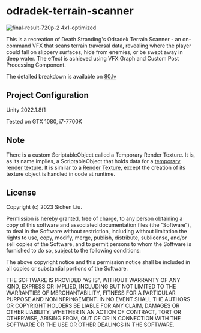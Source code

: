 # odradek-terrain-scanner
![final-result-720p-2 4x1-optimized](https://user-images.githubusercontent.com/20757517/235579677-e8cd1bdb-e36a-4796-908b-68245a20a1eb.gif)

This is a recreation of Death Stranding's Odradek Terrain Scanner - an on-command VFX that scans terrain traversal data, revealing where the player could fall on slippery surfaces, hide from enemies, or be swept away in deep water. The effect is achieved using VFX Graph and Custom Post Processing Component.

The detailed breakdown is available on [80.lv](https://80.lv/articles/recreating-death-stranding-odradek-terrain-scanner-in-unity/)

Project Configuration
-------
Unity 2022.1.8f1

Tested on GTX 1080, i7-7700K

Note
-------
There is a custom ScriptableObject called a Temporary Render Texture. It is, as its name implies, a ScriptableObject that holds data for a [temporary render texture](https://docs.unity3d.com/ScriptReference/RenderTexture.GetTemporary.html). It is similar to a [Render Texture](https://docs.unity3d.com/ScriptReference/RenderTexture.html), except the creation of its texture object is handled in code at runtime.

License
-------
Copyright (c) 2023 Sichen Liu.

Permission is hereby granted, free of charge, to any person obtaining a copy of this software and associated documentation files (the “Software”), to deal in the Software without restriction, including without limitation the rights to use, copy, modify, merge, publish, distribute, sublicense, and/or sell copies of the Software, and to permit persons to whom the Software is furnished to do so, subject to the following conditions:

The above copyright notice and this permission notice shall be included in all copies or substantial portions of the Software.

THE SOFTWARE IS PROVIDED “AS IS”, WITHOUT WARRANTY OF ANY KIND, EXPRESS OR IMPLIED, INCLUDING BUT NOT LIMITED TO THE WARRANTIES OF MERCHANTABILITY, FITNESS FOR A PARTICULAR PURPOSE AND NONINFRINGEMENT. IN NO EVENT SHALL THE AUTHORS OR COPYRIGHT HOLDERS BE LIABLE FOR ANY CLAIM, DAMAGES OR OTHER LIABILITY, WHETHER IN AN ACTION OF CONTRACT, TORT OR OTHERWISE, ARISING FROM, OUT OF OR IN CONNECTION WITH THE SOFTWARE OR THE USE OR OTHER DEALINGS IN THE SOFTWARE.

